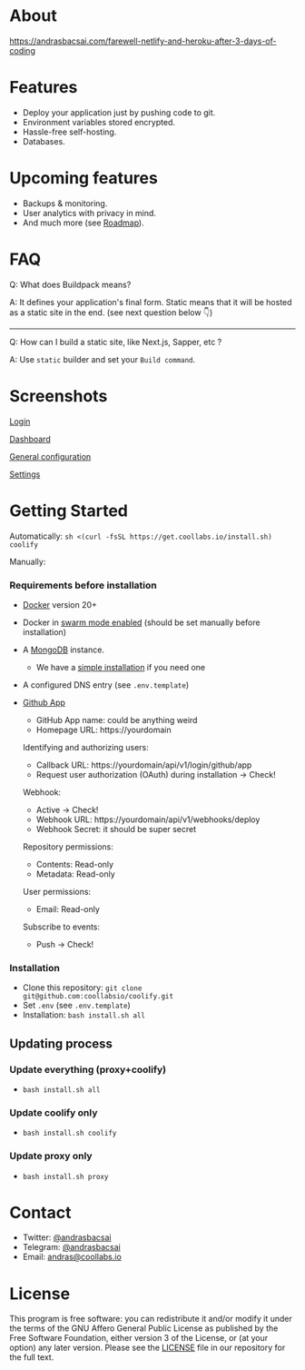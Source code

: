 # About

https://andrasbacsai.com/farewell-netlify-and-heroku-after-3-days-of-coding

# Features
- Deploy your application just by pushing code to git.
- Environment variables stored encrypted.
- Hassle-free self-hosting.
- Databases.

# Upcoming features
- Backups & monitoring.
- User analytics with privacy in mind.
- And much more (see [Roadmap](https://github.com/coollabsio/coolify/projects/1)).


# FAQ
Q: What does Buildpack means?

A: It defines your application's final form. Static means that it will be hosted as a static site in the end. (see next question below 👇)

---

Q: How can I build a static site, like Next.js, Sapper, etc ?

A: Use `static` builder and set your `Build command`.

# Screenshots

[Login](https://coollabs.io/coolify/login.jpeg)

[Dashboard](https://coollabs.io/coolify/dashboard.jpeg)

[General configuration](https://coollabs.io/coolify/configuration.jpeg)

[Settings](https://coollabs.io/coolify/settings.jpeg)

# Getting Started

Automatically: `sh <(curl -fsSL https://get.coollabs.io/install.sh) coolify`

Manually:
### Requirements before installation
- [Docker](https://docs.docker.com/engine/install/) version 20+  
- Docker in [swarm mode enabled](https://docs.docker.com/engine/reference/commandline/swarm_init/) (should be set manually before installation)
- A [MongoDB](https://docs.mongodb.com/manual/installation/) instance.
  - We have a [simple installation](https://github.com/coollabsio/infrastructure/tree/main/mongo) if you need one
- A configured DNS entry (see `.env.template`)
- [Github App](https://docs.github.com/en/developers/apps/creating-a-github-app)

  - GitHub App name: could be anything weird
  - Homepage URL: https://yourdomain

  Identifying and authorizing users: 
  - Callback URL: https://yourdomain/api/v1/login/github/app
  - Request user authorization (OAuth) during installation -> Check!

  Webhook:
  - Active -> Check!
  - Webhook URL: https://yourdomain/api/v1/webhooks/deploy
  - Webhook Secret: it should be super secret

  Repository permissions:
  - Contents: Read-only
  - Metadata: Read-only
  
  User permissions: 
  - Email: Read-only

  Subscribe to events: 
  - Push -> Check!

### Installation
- Clone this repository: `git clone git@github.com:coollabsio/coolify.git`
- Set `.env` (see `.env.template`)
- Installation: `bash install.sh all`

## Updating process
### Update everything (proxy+coolify)
-  `bash install.sh all`

### Update coolify only
-  `bash install.sh coolify`

### Update proxy only
-  `bash install.sh proxy`

# Contact
- Twitter: [@andrasbacsai](https://twitter.com/andrasbacsai)
- Telegram: [@andrasbacsai](https://t.me/andrasbacsai)
- Email: [andras@coollabs.io](mailto:andras@coollabs.io)

# License
This program is free software: you can redistribute it and/or modify it under the terms of the GNU Affero General Public License as published by the Free Software Foundation, either version 3 of the License, or (at your option) any later version. Please see the [LICENSE](/LICENSE) file in our repository for the full text.

